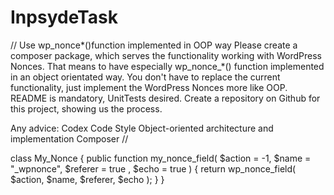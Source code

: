 # InpsydeTask
// Use wp_nonce*()function implemented in OOP way 
Please create a composer package, which serves the functionality working with WordPress Nonces. That means to have especially wp_nonce_*() function implemented in an object orientated way. You don't have to replace the current functionality, just implement the WordPress Nonces more like OOP. README is mandatory, UnitTests desired. Create a repository on Github for this project, showing us the process.

Any advice:
Codex
Code Style
Object-oriented architecture and implementation
Composer // 

class My_Nonce {
   public function my_nonce_field( $action = -1, $name = "_wpnonce", $referer = true , $echo = true ) {
      return wp_nonce_field( $action, $name, $referer, $echo );
   }
}

